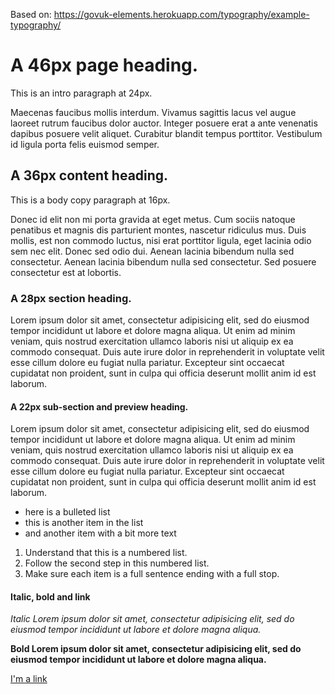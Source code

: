 Based on: https://govuk-elements.herokuapp.com/typography/example-typography/

# A 46px page heading.

<p class="lede">This is an intro paragraph at 24px.</p>

<p class="lede">Maecenas faucibus mollis interdum. Vivamus sagittis lacus vel augue laoreet rutrum faucibus dolor auctor. Integer posuere erat a ante venenatis dapibus posuere velit aliquet. Curabitur blandit tempus porttitor. Vestibulum id ligula porta felis euismod semper.</p>

## A 36px content heading.

This is a body copy paragraph at 16px. 

Donec id elit non mi porta gravida at eget metus. Cum sociis natoque penatibus et magnis dis parturient montes, nascetur ridiculus mus. Duis mollis, est non commodo luctus, nisi erat porttitor ligula, eget lacinia odio sem nec elit. Donec sed odio dui. Aenean lacinia bibendum nulla sed consectetur. Aenean lacinia bibendum nulla sed consectetur. Sed posuere consectetur est at lobortis.

### A 28px section heading.

Lorem ipsum dolor sit amet, consectetur adipisicing elit, sed do eiusmod
tempor incididunt ut labore et dolore magna aliqua. Ut enim ad minim veniam,
quis nostrud exercitation ullamco laboris nisi ut aliquip ex ea commodo
consequat. Duis aute irure dolor in reprehenderit in voluptate velit esse
cillum dolore eu fugiat nulla pariatur. Excepteur sint occaecat cupidatat non
proident, sunt in culpa qui officia deserunt mollit anim id est laborum.

#### A 22px sub-section and preview heading.

Lorem ipsum dolor sit amet, consectetur adipisicing elit, sed do eiusmod
tempor incididunt ut labore et dolore magna aliqua. Ut enim ad minim veniam,
quis nostrud exercitation ullamco laboris nisi ut aliquip ex ea commodo
consequat. Duis aute irure dolor in reprehenderit in voluptate velit esse
cillum dolore eu fugiat nulla pariatur. Excepteur sint occaecat cupidatat non
proident, sunt in culpa qui officia deserunt mollit anim id est laborum.

* here is a bulleted list
* this is another item in the list
* and another item with a bit more text


1. Understand that this is a numbered list.
2. Follow the second step in this numbered list.
3. Make sure each item is a full sentence ending with a full stop.

#### Italic, bold and link

*Italic Lorem ipsum dolor sit amet, consectetur adipisicing elit, sed do eiusmod
tempor incididunt ut labore et dolore magna aliqua.*

**Bold Lorem ipsum dolor sit amet, consectetur adipisicing elit, sed do eiusmod
tempor incididunt ut labore et dolore magna aliqua.**

[I'm a link](http:#)


